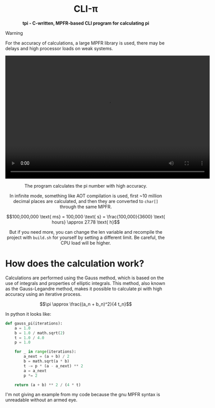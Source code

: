 <h1 align = center> CLI-π </h1> 
<div align = center>

**tpi - C-written, MPFR-based CLI program for calculating pi**
</div> 

> [!WARNING]
> For the accuracy of calculations, a large MPFR library is used, there may be delays and high processor loads on weak systems.

<div align = center> 
    <video width="640" height="384"> 
    <source src="./README/sample.mp4" type="video/mp4"> 
    </video> 


The program calculates the pi number with high accuracy. 

In infinite mode, something like AOT compilation is used, first ~10 million decimal places are calculated, and then they are converted to `char[]` through the same MPFR.

$$100,000,000 \text{ ms} = 100,000 \text{ s} = \frac{100,000}{3600} \text{ hours} \approx 27.78 \text{ h}$$

But if you need more, you can change the len variable and recompile the project with `build.sh` for yourself by setting a different limit. Be careful, the CPU load will be higher.

</div>



# How does the calculation work?
Calculations are performed using the Gauss method, which is based on the use of integrals and properties of elliptic integrals. This method, also known as the Gauss-Legandre method, makes it possible to calculate pi with high accuracy using an iterative process.

$$\pi \approx \frac{(a_n + b_n)^2}{4 t_n}$$

In python it looks like: 
```python
def gauss_pi(iterations):
    a = 1.0
    b = 1.0 / math.sqrt(2)
    t = 1.0 / 4.0
    p = 1.0

    for _ in range(iterations):
        a_next = (a + b) / 2
        b = math.sqrt(a * b)
        t -= p * (a - a_next) ** 2
        a = a_next
        p *= 2

    return (a + b) ** 2 / (4 * t)
```

I'm not giving an example from my code because the gnu MPFR syntax is unreadable without an armed eye.
